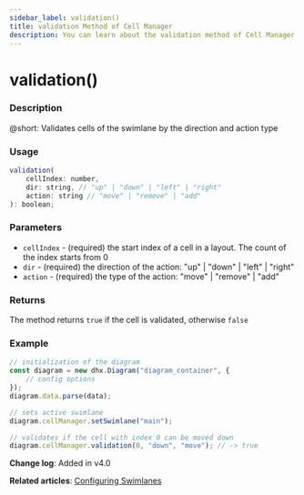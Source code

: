 ```yaml
---
sidebar_label: validation()
title: validation Method of Cell Manager
description: You can learn about the validation method of Cell Manager in the documentation of the DHTMLX JavaScript Diagram library. Browse developer guides and API reference, try out code examples and live demos, and download a free 30-day evaluation version of DHTMLX Diagram.
---
```


# validation()

### Description

@short: Validates cells of the swimlane by the direction and action type

### Usage

~~~js
validation(
    cellIndex: number, 
    dir: string, // "up" | "down" | "left" | "right"
    action: string // "move" | "remove" | "add"
): boolean;
~~~

### Parameters

- `cellIndex` - (required) the start index of a cell in a layout. The count of the index starts from 0
- `dir` - (required) the direction of the action: "up" | "down" | "left" | "right"
- `action` - (required) the type of the action: "move" | "remove" | "add"

### Returns

The method returns `true` if the cell is validated, otherwise `false`

### Example

~~~js
// initialization of the diagram
const diagram = new dhx.Diagram("diagram_container", {
    // config options
});
diagram.data.parse(data);

// sets active swimlane
diagram.cellManager.setSwimlane("main");

// validates if the cell with index 0 can be moved down
diagram.cellManager.validation(0, "down", "move"); // -> true
~~~

**Change log**: Added in v4.0

**Related articles**: [Configuring Swimlanes](../../../swimlanes/index/)
